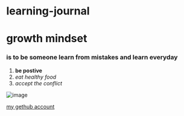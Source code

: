 # learning-journal
# growth mindset
### is to be someone learn from mistakes and learn everyday 
1. **be postive** 
2. _eat healthy food_
3. *accept the conflict*


![image](https://upload.wikimedia.org/wikipedia/commons/thumb/6/61/HTML5_logo_and_wordmark.svg/1200px-HTML5_logo_and_wordmark.svg.png)
   
   
[my gethub account](https://github.com/mohamad-omar/learning-journal)

